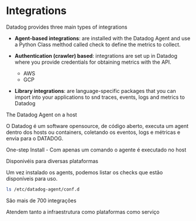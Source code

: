 # Integrations

Datadog provides three main types of integrations

- **Agent-based integrations**: are installed with the Datadog Agent and use a Python Class melthod called check to define the metrics to collect.
- **Authentication (crawler) based**: integrations are set up in Datadog where you provide credentials for obtaining metrics with the API.
    - AWS
    - GCP

- **Library integrations**: are language-specific packages that you can import into your applications to snd traces, events, logs and metrics to Datadog


The Datadog Agent on a host

O Datadog é um software opensource, de código aberto, executa um agent dentro dos hosts ou containers, coletando os eventos, logs e métricas
e envia para o DATADOG.

One-step Install - Com apenas um comando o agente é executado no host

Disponivéis para diversas plataformas

Um vez instalado os agents, podemos listar os checks que estão disponíveis para uso.

```bash
ls /etc/datadog-agent/conf.d
```

São mais de 700 integrações

Atendem tanto a infraestrutura como plataformas como serviço

